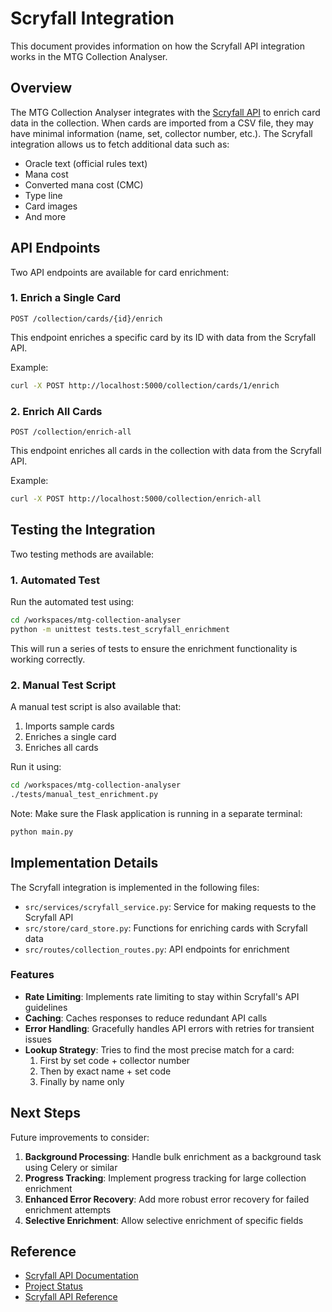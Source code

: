 # Scryfall Integration

This document provides information on how the Scryfall API integration works in the MTG Collection Analyser.

## Overview

The MTG Collection Analyser integrates with the [Scryfall API](https://scryfall.com/docs/api) to enrich card data in the collection. When cards are imported from a CSV file, they may have minimal information (name, set, collector number, etc.). The Scryfall integration allows us to fetch additional data such as:

- Oracle text (official rules text)
- Mana cost
- Converted mana cost (CMC)
- Type line
- Card images
- And more

## API Endpoints

Two API endpoints are available for card enrichment:

### 1. Enrich a Single Card

```
POST /collection/cards/{id}/enrich
```

This endpoint enriches a specific card by its ID with data from the Scryfall API.

Example:
```bash
curl -X POST http://localhost:5000/collection/cards/1/enrich
```

### 2. Enrich All Cards

```
POST /collection/enrich-all
```

This endpoint enriches all cards in the collection with data from the Scryfall API.

Example:
```bash
curl -X POST http://localhost:5000/collection/enrich-all
```

## Testing the Integration

Two testing methods are available:

### 1. Automated Test

Run the automated test using:

```bash
cd /workspaces/mtg-collection-analyser
python -m unittest tests.test_scryfall_enrichment
```

This will run a series of tests to ensure the enrichment functionality is working correctly.

### 2. Manual Test Script

A manual test script is also available that:
1. Imports sample cards
2. Enriches a single card
3. Enriches all cards

Run it using:

```bash
cd /workspaces/mtg-collection-analyser
./tests/manual_test_enrichment.py
```

Note: Make sure the Flask application is running in a separate terminal:

```bash
python main.py
```

## Implementation Details

The Scryfall integration is implemented in the following files:

- `src/services/scryfall_service.py`: Service for making requests to the Scryfall API
- `src/store/card_store.py`: Functions for enriching cards with Scryfall data
- `src/routes/collection_routes.py`: API endpoints for enrichment

### Features

- **Rate Limiting**: Implements rate limiting to stay within Scryfall's API guidelines
- **Caching**: Caches responses to reduce redundant API calls
- **Error Handling**: Gracefully handles API errors with retries for transient issues
- **Lookup Strategy**: Tries to find the most precise match for a card:
  1. First by set code + collector number
  2. Then by exact name + set code
  3. Finally by name only

## Next Steps

Future improvements to consider:

1. **Background Processing**: Handle bulk enrichment as a background task using Celery or similar
2. **Progress Tracking**: Implement progress tracking for large collection enrichment
3. **Enhanced Error Recovery**: Add more robust error recovery for failed enrichment attempts
4. **Selective Enrichment**: Allow selective enrichment of specific fields

## Reference

- [Scryfall API Documentation](https://scryfall.com/docs/api)
- [Project Status](project-status.md)
- [Scryfall API Reference](scryfall-api-reference.md)
